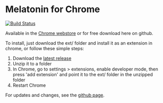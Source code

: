 # Melatonin for Chrome
[![Build Status](https://travis-ci.org/giraj/melatonin.svg?branch=master)](https://travis-ci.org/giraj/melatonin)

Available in the [Chrome webstore](https://chrome.google.com/webstore/detail/melatonin/ijificlhclhfomkcamagbdpaodfjeokl) or for free download here on github.

To install, just download the ext/ folder and install it as an extension in chrome, or follow these simple steps:
  1. Download the [latest release](https://github.com/jarlg/melatonin/archive/v0.3.4.zip)
  2. Unzip it to a folder
  3. In Chrome, go to settings > extensions, enable developer mode, then press 'add extension' and point it to the ext/ folder in the unzipped folder
  4. Restart Chrome

For updates and changes, see the [github page](https://jarlg.github.io/melatonin/).
